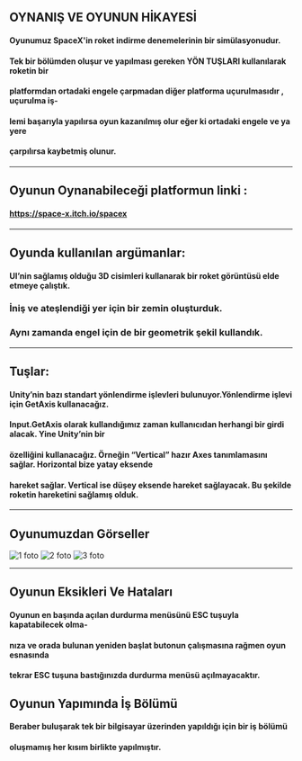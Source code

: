 ## OYNANIŞ VE OYUNUN HİKAYESİ
#### Oyunumuz SpaceX'in roket indirme denemelerinin bir simülasyonudur.
#### Tek bir bölümden oluşur ve yapılması gereken YÖN TUŞLARI kullanılarak roketin bir 
#### platformdan ortadaki engele çarpmadan diğer platforma uçurulmasıdır , uçurulma iş-
#### lemi başarıyla yapılırsa oyun kazanılmış olur eğer ki ortadaki engele ve ya yere 
#### çarpılırsa kaybetmiş olunur.
***
## Oyunun Oynanabileceği platformun linki :
#### https://space-x.itch.io/spacex
***
## Oyunda kullanılan argümanlar:
#### UI’nin sağlamış olduğu 3D cisimleri kullanarak bir roket görüntüsü elde etmeye çalıştık.
### İniş ve ateşlendiği yer için bir zemin oluşturduk.
### Aynı zamanda engel için de bir geometrik şekil kullandık.
***
## Tuşlar:
#### Unity’nin bazı standart yönlendirme işlevleri bulunuyor.Yönlendirme işlevi için GetAxis kullanacağız.
#### Input.GetAxis olarak kullandığımız zaman kullanıcıdan herhangi bir girdi alacak. Yine Unity’nin bir 
#### özelliğini kullanacağız. Örneğin “Vertical” hazır Axes tanımlamasını sağlar. Horizontal bize yatay eksende
#### hareket sağlar. Vertical ise düşey eksende hareket sağlayacak. Bu şekilde roketin hareketini sağlamış olduk.
***
## Oyunumuzdan Görseller 
![1 foto](https://user-images.githubusercontent.com/76706592/204622046-73734bd6-967d-4291-983e-65b49fc8fede.PNG)
![2 foto](https://user-images.githubusercontent.com/76706592/204622076-1232a900-284b-4378-94cd-67fcdefbcbfe.PNG)
![3 foto](https://user-images.githubusercontent.com/76706592/204622087-aaeb9599-0fb0-4d73-a23c-cacd70de263b.PNG)
***
## Oyunun Eksikleri Ve Hataları
#### Oyunun en başında açılan durdurma menüsünü ESC tuşuyla kapatabilecek olma-
#### nıza ve orada bulunan yeniden başlat butonun çalışmasına rağmen oyun esnasında
#### tekrar ESC tuşuna bastığınızda durdurma menüsü açılmayacaktır.

## Oyunun Yapımında İş Bölümü
#### Beraber buluşarak tek bir bilgisayar üzerinden yapıldığı için bir iş bölümü
#### oluşmamış her kısım birlikte yapılmıştır.
